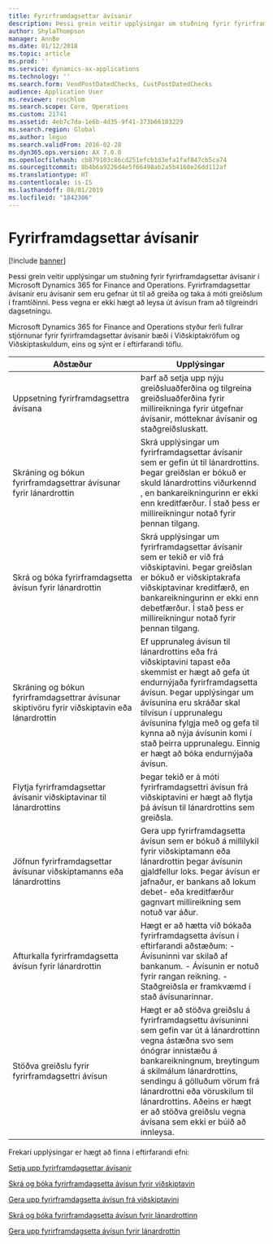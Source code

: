 ```yaml
---
title: Fyrirframdagsettar ávísanir
description: Þessi grein veitir upplýsingar um stuðning fyrir fyrirframdagsettar ávísanir í Microsoft Dynamics 365 for Finance and Operations. Fyrirframdagsettar ávísanir eru ávísanir sem eru gefnar út til að greiða og taka á móti greiðslum í framtíðinni. Þess vegna er ekki hægt að leysa út ávísun fram að tilgreindri dagsetningu.
author: ShylaThompson
manager: AnnBe
ms.date: 01/12/2018
ms.topic: article
ms.prod: ''
ms.service: dynamics-ax-applications
ms.technology: ''
ms.search.form: VendPostDatedChecks, CustPostDatedChecks
audience: Application User
ms.reviewer: roschlom
ms.search.scope: Core, Operations
ms.custom: 21741
ms.assetid: 4eb7c7da-1e6b-4d35-9f41-373b66103229
ms.search.region: Global
ms.author: leguo
ms.search.validFrom: 2016-02-28
ms.dyn365.ops.version: AX 7.0.0
ms.openlocfilehash: cb879103c86cd251efcb1d3efa1faf847cb5ca74
ms.sourcegitcommit: 8b4b6a9226d4e5f66498ab2a5b4160e26dd112af
ms.translationtype: HT
ms.contentlocale: is-IS
ms.lasthandoff: 08/01/2019
ms.locfileid: "1842306"
---
```

# <a name="postdated-checks"></a>Fyrirframdagsettar ávísanir

[!include [banner](../includes/banner.md)]

Þessi grein veitir upplýsingar um stuðning fyrir fyrirframdagsettar ávísanir í Microsoft Dynamics 365 for Finance and Operations. Fyrirframdagsettar ávísanir eru ávísanir sem eru gefnar út til að greiða og taka á móti greiðslum í framtíðinni. Þess vegna er ekki hægt að leysa út ávísun fram að tilgreindri dagsetningu.

Microsoft Dynamics 365 for Finance and Operations styður ferli fullrar stjórnunar fyrir fyrirframdagsettar ávísanir bæði í Viðskiptakröfum og Viðskiptaskuldum, eins og sýnt er í eftirfarandi töflu.
<table>
<colgroup>
<col width="50%" />
<col width="50%" />
</colgroup>
<thead>
<tr class="header">
<th>Aðstæður</th>
<th>Upplýsingar</th>
</tr>
</thead>
<tbody>
<tr class="odd">
<td>Uppsetning fyrirframdagsettra ávísana</td>
<td>Þarf að setja upp nýju greiðsluaðferðina og tilgreina greiðsluaðferðina fyrir millireikninga fyrir útgefnar ávísanir, mótteknar ávísanir og staðgreiðsluskatt.</td>
</tr>
<tr class="even">
<td>Skráning og bókun fyrirframdagsettrar ávísunar fyrir lánardrottin</td>
<td>Skrá upplýsingar um fyrirframdagsettar ávísanir sem er gefin út til lánardrottins. Þegar greiðslan er bókuð er skuld lánardrottins viðurkennd , en bankareikningurinn er ekki enn kreditfærður. Í stað þess er millireikningur notað fyrir þennan tilgang. </td>
</tr>
<tr class="odd">
<td>Skrá og bóka fyrirframdagsetta ávísun fyrir lánardrottin</td>
<td>Skrá upplýsingar um fyrirframdagsettar ávísanir sem er tekið er við frá viðskiptavini. Þegar greiðslan er bókuð er viðskiptakrafa viðskiptavinar kreditfærð, en bankareikningurinn er ekki enn debetfærður. Í stað þess er millireikningur notað fyrir þennan tilgang.</td>
</tr>
<tr class="even">
<td>Skráning og bókun fyrirframdagsettrar ávísunar skiptivöru fyrir viðskiptavin eða lánardrottin</td>
<td>
Ef upprunaleg ávísun til lánardrottins eða frá viðskiptavini tapast eða skemmist er hægt að gefa út endurnýjaða fyrirframdagsetta ávísun. Þegar upplýsingar um ávísunina eru skráðar skal tilvísun í upprunalegu ávísunina fylgja með og gefa til kynna að nýja ávísunin komi í stað þeirra upprunalegu. Einnig er hægt að bóka endurnýjaða ávísun.</td>
</tr>
<tr class="odd">
<td>Flytja fyrirframdagsettar ávísanir viðskiptavinar til lánardrottins</td>
<td>Þegar tekið er á móti fyrirframdagsettri ávísun frá viðskiptavini er hægt að flytja þá ávísun til lánardrottins sem greiðsla.</td>
</tr>
<tr class="even">
<td>Jöfnun fyrirframdagsettar ávísunar viðskiptamanns eða lánardrottins</td>
<td>Gera upp fyrirframdagsetta ávísun sem er bókuð á millilykil fyrir viðskiptamann eða lánardrottin þegar ávísunin gjaldfellur loks. Þegar ávísun er jafnaður, er bankans að lokum debet- eða kreditfærður gagnvart millireikning sem notuð var áður.</td>
</tr>
<tr class="odd">
<td>Afturkalla fyrirframdagsetta ávísun fyrir lánardrottin</td>
<td>Hægt er að hætta við bókaða fyrirframdagsetta ávísun í eftirfarandi aðstæðum: - Ávísuninni var skilað af bankanum.
- Ávísunin er notuð fyrir rangan reikning.
- Staðgreiðsla er framkvæmd í stað ávísunarinnar.
  </td>
  </tr>
  <tr class="even">
  <td>Stöðva greiðslu fyrir fyrirframdagsettri ávísun</td>
  <td>Hægt er að stöðva greiðslu á fyrirframdagsettu ávísuninni sem gefin var út á lánardrottinn vegna ástæðna svo sem ónógrar innistæðu á bankareikningnum, breytingum á skilmálum lánardrottins, sendingu á gölluðum vörum frá lánardrottni eða vöruskilum til lánardrottins. Aðeins er hægt er að stöðva greiðslu vegna ávísana sem ekki er búið að innleysa.</td>
  </tr>
  </tbody>
  </table>



Frekari upplýsingar er hægt að finna í eftirfarandi efni:

[Setja upp fyrirframdagsettar ávísanir](tasks/set-up-postdated-checks.md)

[Skrá og bóka fyrirframdagsetta ávísun fyrir viðskiptavin](tasks/register-post-postdated-check-customer.md)

[Gera upp fyrirframdagsetta ávísun frá viðskiptavini](tasks/settle-postdated-check-customer.md)

[Skrá og bóka fyrirframdagsetta ávísun fyrir lánardrottinn](tasks/register-post-postdated-check-vendor.md) 

[Gera upp fyrirframdagsetta ávísun fyrir lánardrottin](tasks/settle-postdated-check-vendor.md)



